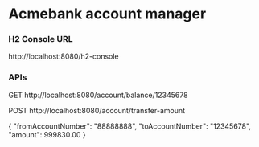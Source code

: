 # Acmebank account manager
### H2 Console URL
http://localhost:8080/h2-console

### APIs
GET http://localhost:8080/account/balance/12345678

POST http://localhost:8080/account/transfer-amount

{
"fromAccountNumber": "88888888",
"toAccountNumber": "12345678",
"amount": 999830.00
}